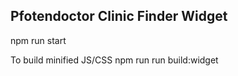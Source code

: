 ## Pfotendoctor Clinic Finder Widget

npm run start

To build minified JS/CSS npm run run build:widget
